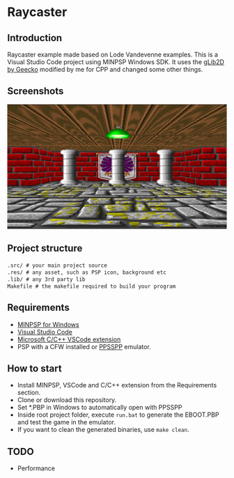 # Raycaster

## Introduction
Raycaster example made based on Lode Vandevenne examples. This is a Visual Studio Code project using MINPSP Windows SDK.
It uses the [gLib2D by Geecko](https://github.com/libcg/gLib2D) modified by me for CPP and changed some other things.

## Screenshots
![](.docs/screenshot.jpg)

## Project structure
```
.src/ # your main project source
.res/ # any asset, such as PSP icon, background etc
.lib/ # any 3rd party lib
Makefile # the makefile required to build your program
```

## Requirements
* [MINPSP for Windows](https://sourceforge.net/projects/minpspw/files/latest/download)
* [Visual Studio Code](https://code.visualstudio.com/)
* [Microsoft C/C++ VSCode extension](https://marketplace.visualstudio.com/items?itemName=ms-vscode.cpptools)
* PSP with a CFW installed or [PPSSPP](https://www.ppsspp.org/) emulator.

## How to start
- Install MINPSP, VSCode and C/C++ extension from the Requirements section.
- Clone or download this repository.
- Set *.PBP in Windows to automatically open with PPSSPP
- Inside root project folder, execute `run.bat` to generate the EBOOT.PBP and test the game in the emulator.
- If you want to clean the generated binaries, use `make clean`.

## TODO
- Performance
